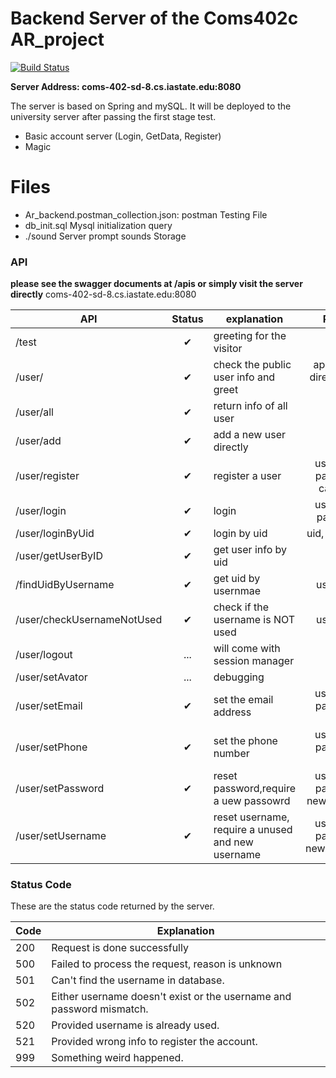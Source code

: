 # Backend Server of the Coms402c AR_project 

[![Build Status](https://travis-ci.org/joemccann/dillinger.svg?branch=master)](https://travis-ci.org/joemccann/dillinger)

**Server Address: coms-402-sd-8.cs.iastate.edu:8080**

The server is based on Spring and mySQL.
It will be deployed to the university server after passing the first stage test.
  - Basic account server (Login, GetData, Register)
  - Magic

# Files
- Ar_backend.postman_collection.json:
    postman Testing File
- db_init.sql
    Mysql initialization query
- ./sound
    Server prompt sounds Storage
### API
**please see the swagger documents at /apis or simply visit the server directly**
coms-402-sd-8.cs.iastate.edu:8080

| API |Status|explanation|Param.
| ------ | :-: | ------ |:-: |
| /test |✔|greeting for the visitor|
| /user/<UID> |✔|check the public user info and greet|append uid directly, e.g.: /user/<UID>
| /user/all |✔|return info of all user|
| /user/add |✔|add a new user directly <run db_init.sql after using>|
| /user/register |✔|register a user|username, password, category
| /user/login |✔|login|username, password|
| /user/loginByUid |✔|login by uid|uid, password|
| /user/getUserByID |✔|get user info by uid|uid
|/findUidByUsername|✔|get uid by usernmae|usernmae
| /user/checkUsernameNotUsed |✔|check if the username is NOT used|username
| /user/logout |...|will come with session manager|
| /user/setAvator |...|debugging
| /user/setEmail |✔|set the email address| username, password, email|
| /user/setPhone |✔|set the phone number|username, password, phone|
| /user/setPassword |✔|reset password,require a uew passowrd|username, password, newPassword|
| /user/setUsername |✔|reset username, require a unused and new username|username, password, newUsername|

### Status Code
These are the status code returned by the server.

| Code |Explanation|
| ------ | ------ |
|200|Request is done successfully|
|500|Failed to process the request, reason is unknown|
|501|Can't find the username in database.|
|502|Either username doesn't exist or the username and password mismatch.|
|520|Provided username is already used.|
|521|Provided wrong info to register the account.|
|999|Something weird happened.|